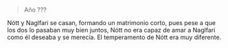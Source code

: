 > Año ???

Nótt y Naglfari se casan, formando un matrimonio corto, pues pese a que los dos lo pasaban muy bien juntos, Nótt no era capaz de amar a Naglfari como él deseaba y se merecía. El temperamento de Nótt era muy diferente.